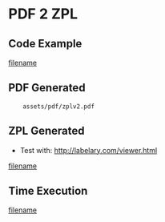# PDF 2 ZPL

## Code Example
[filename](../../assets/examples/pdf2zpl/v2/main.go  ':include :type=code')


## PDF Generated
```pdf
	assets/pdf/zplv2.pdf
```

## ZPL Generated
* Test with: http://labelary.com/viewer.html

[filename](../../assets/zpl/zplv2.zpl  ':include :type=code')


## Time Execution
[filename](../../assets/text/zplv2.txt  ':include :type=code')